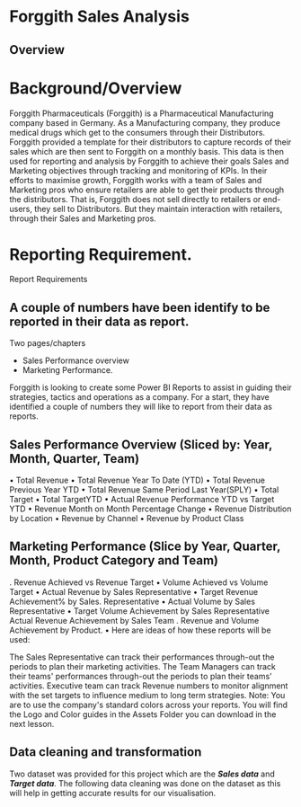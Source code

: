 # Forggith Sales Analysis

## Overview

# Background/Overview
Forggith Pharmaceuticals (Forggith) is a Pharmaceutical Manufacturing company based in Germany. As a Manufacturing company, they produce medical drugs which get to the consumers through their Distributors.
Forggith provided a template for their distributors to capture records of their sales which are then sent to Forggith on a monthly basis. This data is then used for reporting and analysis by Forggith to achieve their goals Sales and Marketing objectives through tracking and monitoring of KPIs.
In their efforts to maximise growth, Forggith works with a team of Sales and Marketing pros who ensure retailers are able to get their products through the distributors. That is, Forggith does not sell directly to retailers or end-users, they sell to Distributors. But they maintain interaction with retailers, through their Sales and Marketing pros.

# Reporting Requirement.


Report Requirements 
## A couple of numbers have been identify to be reported in their data as report.
Two pages/chapters
- Sales Performance overview 
- Marketing Performance. 

Forggith is looking to create some Power BI Reports to assist in guiding their strategies, tactics and operations as a company. For a start, they have identified a couple of numbers they will like to report from their data as reports.

## Sales Performance Overview (Sliced by: Year, Month, Quarter, Team)
• Total  Revenue
• Total Revenue Year To Date (YTD)
• Total Revenue Previous Year YTD
• Total Revenue Same Period Last 
  Year(SPLY)
• Total Target
• Total TargetYTD
• Actual Revenue Performance YTD vs Target YTD
• Revenue Month on Month Percentage Change
• Revenue Distribution by Location
• Revenue by Channel
• Revenue by Product Class

## Marketing Performance (Slice by Year, Quarter, Month, Product Category and Team)
. Revenue Achieved vs Revenue Target
• Volume Achieved vs Volume Target
• Actual Revenue by Sales Representative
• Target Revenue Achievement% by Sales.  Representative
• Actual Volume by Sales Representative
• Target Volume Achievement by Sales Representative
Actual Revenue Achievement by Sales Team
. Revenue and Volume Achievement by                Product.
• Here are ideas of how these reports will be used:

The Sales Representative can track their performances through-out the periods to plan their marketing activities.
The Team Managers can track their teams' performances through-out the periods to plan their teams' activities.
Executive team can track Revenue numbers to monitor alignment with the set targets to influence medium to long term strategies.
Note: You are to use the company's standard colors across your reports. You will find the Logo and Color guides in the Assets Folder you can download in the next lesson.


## Data cleaning and transformation 
Two dataset was provided for this project which are the **_Sales data_** and **_Target data_**. The following data cleaning was done on the dataset as this will help in getting accurate results for our visualisation. 
